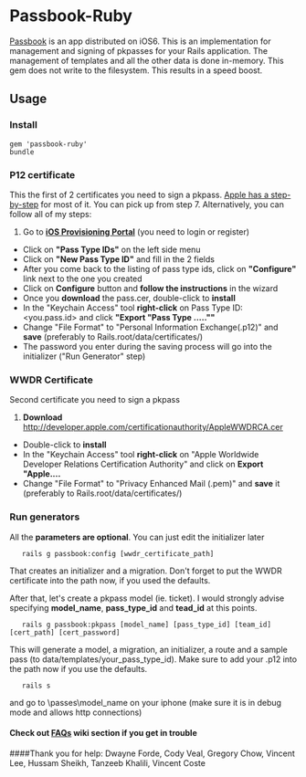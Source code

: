 # Passbook-Ruby

[Passbook] is an app distributed on iOS6.
This is an implementation for management and signing of pkpasses for your Rails application.
The management of templates and all the other data is done in-memory. This gem does not write to the filesystem. This results in a speed boost.

## Usage

### Install

```
gem 'passbook-ruby'
bundle
```
### P12 certificate
This the first of 2 certificates you need to sign a pkpass.
[Apple has a step-by-step] for most of it. You can pick up from step 7.
Alternatively, you can follow all of my steps:

1. Go to <b>[iOS Provisioning Portal]</b> (you need to login or register)
* Click on <b>"Pass Type IDs"</b> on the left side menu
* Click on <b>"New Pass Type ID"</b> and fill in the 2 fields
* After you come back to the listing of pass type ids, click on <b>"Configure"</b> link next to the one you created
* Click on <b>Configure</b> button and <b>follow the instructions</b> in the wizard
* Once you <b>download</b> the pass.cer, double-click to <b>install</b>
* In the "Keychain Access" tool <b>right-click</b> on Pass Type ID: <you.pass.id> and click <b>"Export "Pass Type .....""</b>
* Change "File Format" to "Personal Information Exchange(.p12)" and <b>save</b> (preferably to Rails.root/data/certificates/)
* The password you enter during the saving process will go into the initializer ("Run Generator" step)

### WWDR Certificate
Second certificate you need to sign a pkpass

1. <b>Download</b> http://developer.apple.com/certificationauthority/AppleWWDRCA.cer
* Double-click to <b>install</b>
* In the "Keychain Access" tool <b>right-click</b> on "Apple Worldwide Developer Relations Certification Authority" and click on <b>Export "Apple....</b>
* Change "File Format" to "Privacy Enhanced Mail (.pem)" and <b>save</b> it (preferably to Rails.root/data/certificates/)

### Run generators
All the <b>parameters are optional</b>. You can just edit the initializer later
```
   rails g passbook:config [wwdr_certificate_path]
```
That creates an initializer and a migration.
Don't forget to put the WWDR certificate into the path now, if you used the defaults.


After that, let's create a pkpass model (ie. ticket).
I would strongly advise specifying **model_name**, **pass_type_id** and **tead_id** at this points.

```
   rails g passbook:pkpass [model_name] [pass_type_id] [team_id] [cert_path] [cert_password]
```
This will generate a model, a migration, an initializer, a route and a sample pass (to data/templates/your_pass_type_id). Make sure to add your
.p12 into the path now if you use the defaults.


```
   rails s
```
and go to \passes\model_name on your iphone (make sure it is in debug mode and allows http connections)



#### Check out [FAQs] wiki section if you get in trouble

####Thank you for help:
Dwayne Forde, Cody Veal, Gregory Chow, Vincent Lee, Hussam Sheikh, Tanzeeb Khalili, Vincent Coste


  [passbook]: https://developer.apple.com/passbook/
  [iOS Provisioning Portal]: https://developer.apple.com/devcenter/ios/index.action
  [Apple has a step-by-step]: https://developer.apple.com/library/ios/documentation/UserExperience/Conceptual/PassKit_PG/Chapters/YourFirst.html#//apple_ref/doc/uid/TP40012195-CH2-SW27
  [Pass Design and Creation]: https://developer.apple.com/library/ios/#documentation/UserExperience/Conceptual/PassKit_PG/Chapters/Creating.html#//apple_ref/doc/uid/TP40012195-CH4-SW1
  [Apple documentation]: https://developer.apple.com/library/ios/#documentation/UserExperience/Conceptual/PassKit_PG/Chapters/Introduction.html
  [Download a sample]: https://github.com/downloads/xtremelabs/xl-passbook-ruby/pass.com.acme.zip
  [FAQs]: https://github.com/xtremelabs/xl-passbook-ruby/wiki/faqs
  [teamIdentifier]: https://github.com/xtremelabs/xl-passbook-ruby/wiki/faqs

